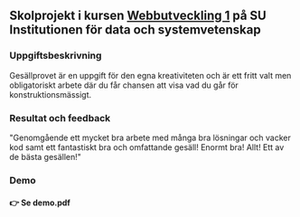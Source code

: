 ## Skolprojekt i kursen [Webbutveckling 1](https://www.su.se/sok-kurser-och-program/ib917n-1.413326) på SU Institutionen för data och systemvetenskap

### Uppgiftsbeskrivning
Gesällprovet är en uppgift för den egna kreativiteten och är ett fritt valt men obligatoriskt arbete där du får chansen att visa vad du går för konstruktionsmässigt.

### Resultat och feedback

"Genomgående ett mycket bra arbete med många bra lösningar och vacker kod samt ett fantastiskt bra och omfattande gesäll! Enormt bra! Allt! Ett av de bästa gesällen!"

### Demo

#### 👉 Se demo.pdf